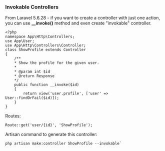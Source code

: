 ### Invokable Controllers
From Laravel 5.6.28 - if you want to create a controller with just one action, you can use <b>__invoke()</b> method and even create "invokable" controller.

```
<?php
namespace App\Http\Controllers;
use App\User;
use App\Http\Controllers\Controller;
class ShowProfile extends Controller
{
    /**
    * Show the profile for the given user.
    *
    * @param int $id
    * @return Response
    */
    public function __invoke($id)
    {
        return view('user.profile', ['user' => User::findOrFail($id)]);
    }
}
```
Routes:
```
Route::get('user/{id}', 'ShowProfile');
```
Artisan command to generate this controller:
```
php artisan make:controller ShowProfile --invokable`
```
